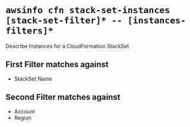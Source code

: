 # `awsinfo cfn stack-set-instances [stack-set-filter]* -- [instances-filters]*`

Describe Instances for a CloudFormation StackSet

## First Filter matches against

* StackSet Name

## Second Filter matches against

* Account
* Region